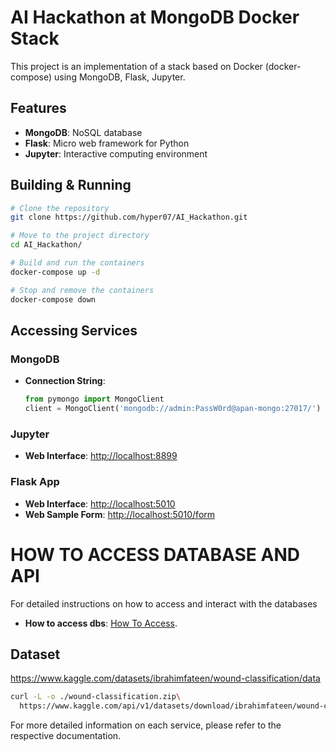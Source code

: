 # AI Hackathon at MongoDB Docker Stack

This project is an implementation of a stack based on Docker (docker-compose) using MongoDB, Flask, Jupyter.

## Features

- **MongoDB**: NoSQL database
- **Flask**: Micro web framework for Python
- **Jupyter**: Interactive computing environment

## Building & Running

```sh
# Clone the repository
git clone https://github.com/hyper07/AI_Hackathon.git

# Move to the project directory
cd AI_Hackathon/

# Build and run the containers
docker-compose up -d

# Stop and remove the containers
docker-compose down
```

## Accessing Services

### MongoDB

- **Connection String**:
  ```python
  from pymongo import MongoClient
  client = MongoClient('mongodb://admin:PassW0rd@apan-mongo:27017/')
  ```


### Jupyter

- **Web Interface**: [http://localhost:8899](http://localhost:8899)

### Flask App

- **Web Interface**: [http://localhost:5010](http://localhost:5010)
- **Web Sample Form**: [http://localhost:5010/form](http://localhost:5010/form)


# HOW TO ACCESS DATABASE AND API
For detailed instructions on how to access and interact with the databases

- **How to access dbs**: [How To Access](https://github.com/hyper07/AI_Hackathon/blob/main/files/work/HowToUse.md).



## Dataset

https://www.kaggle.com/datasets/ibrahimfateen/wound-classification/data

```bash
curl -L -o ./wound-classification.zip\
  https://www.kaggle.com/api/v1/datasets/download/ibrahimfateen/wound-classification
```


For more detailed information on each service, please refer to the respective documentation.